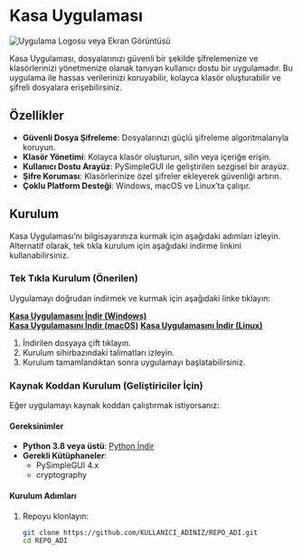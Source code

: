 # Kasa Uygulaması

![Uygulama Logosu veya Ekran Görüntüsü](https://via.placeholder.com/150) <!-- Uygulamanızın logosunu veya bir ekran görüntüsünü ekleyin -->

Kasa Uygulaması, dosyalarınızı güvenli bir şekilde şifrelemenize ve klasörlerinizi yönetmenize olanak tanıyan kullanıcı dostu bir uygulamadır. Bu uygulama ile hassas verilerinizi koruyabilir, kolayca klasör oluşturabilir ve şifreli dosyalara erişebilirsiniz.

## Özellikler

- **Güvenli Dosya Şifreleme**: Dosyalarınızı güçlü şifreleme algoritmalarıyla koruyun.
- **Klasör Yönetimi**: Kolayca klasör oluşturun, silin veya içeriğe erişin.
- **Kullanıcı Dostu Arayüz**: PySimpleGUI ile geliştirilen sezgisel bir arayüz.
- **Şifre Koruması**: Klasörlerinize özel şifreler ekleyerek güvenliği artırın.
- **Çoklu Platform Desteği**: Windows, macOS ve Linux’ta çalışır. <!-- Desteklenen platformları belirtin -->

## Kurulum

Kasa Uygulaması’nı bilgisayarınıza kurmak için aşağıdaki adımları izleyin. Alternatif olarak, tek tıkla kurulum için aşağıdaki indirme linkini kullanabilirsiniz.

### Tek Tıkla Kurulum (Önerilen)

Uygulamayı doğrudan indirmek ve kurmak için aşağıdaki linke tıklayın:

[**Kasa Uygulamasını İndir (Windows)**](https://github.com/KULLANICI_ADINIZ/REPO_ADI/releases/latest/download/KasaApp.exe)  
[**Kasa Uygulamasını İndir (macOS)**](https://github.com/KULLANICI_ADINIZ/REPO_ADI/releases/latest/download/KasaApp.dmg) <!-- macOS için varsa ekleyin -->
[**Kasa Uygulamasını İndir (Linux)**](https://github.com/KULLANICI_ADINIZ/REPO_ADI/releases/latest/download/KasaApp.AppImage) <!-- Linux için varsa ekleyin -->

1. İndirilen dosyaya çift tıklayın.
2. Kurulum sihirbazındaki talimatları izleyin.
3. Kurulum tamamlandıktan sonra uygulamayı başlatabilirsiniz.

### Kaynak Koddan Kurulum (Geliştiriciler İçin)

Eğer uygulamayı kaynak koddan çalıştırmak istiyorsanız:

#### Gereksinimler
- **Python 3.8 veya üstü**: [Python İndir](https://www.python.org/downloads/)
- **Gerekli Kütüphaneler**:
  - PySimpleGUI 4.x
  - cryptography

#### Kurulum Adımları
1. Repoyu klonlayın:
   ```bash
   git clone https://github.com/KULLANICI_ADINIZ/REPO_ADI.git
   cd REPO_ADI